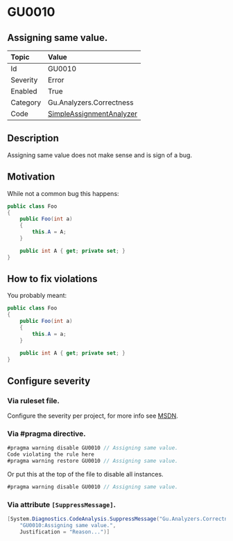 # GU0010
## Assigning same value.

| Topic    | Value
| :--      | :--
| Id       | GU0010
| Severity | Error
| Enabled  | True
| Category | Gu.Analyzers.Correctness
| Code     | [SimpleAssignmentAnalyzer](https://github.com/DotNetAnalyzers/Gu.Analyzers/blob/master/Gu.Analyzers/Analyzers/SimpleAssignmentAnalyzer.cs)

## Description

Assigning same value does not make sense and is sign of a bug.

## Motivation

While not a common bug this happens:

```C#
public class Foo
{
    public Foo(int a)
    {
        this.A = A;
    }

    public int A { get; private set; }
}
```

## How to fix violations

You probably meant:

```C#
public class Foo
{
    public Foo(int a)
    {
        this.A = a;
    }

    public int A { get; private set; }
}
```

<!-- start generated config severity -->
## Configure severity

### Via ruleset file.

Configure the severity per project, for more info see [MSDN](https://msdn.microsoft.com/en-us/library/dd264949.aspx).

### Via #pragma directive.
```C#
#pragma warning disable GU0010 // Assigning same value.
Code violating the rule here
#pragma warning restore GU0010 // Assigning same value.
```

Or put this at the top of the file to disable all instances.
```C#
#pragma warning disable GU0010 // Assigning same value.
```

### Via attribute `[SuppressMessage]`.

```C#
[System.Diagnostics.CodeAnalysis.SuppressMessage("Gu.Analyzers.Correctness", 
    "GU0010:Assigning same value.", 
    Justification = "Reason...")]
```
<!-- end generated config severity -->